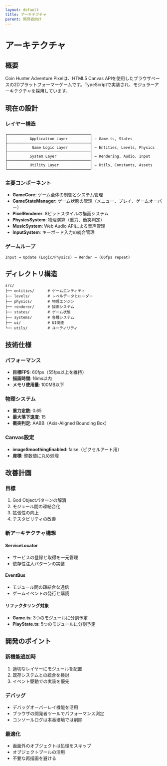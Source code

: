 ```yaml
---
layout: default
title: アーキテクチャ
parent: 開発者向け
---
```


# アーキテクチャ

## 概要

Coin Hunter Adventure Pixelは、HTML5 Canvas APIを使用したブラウザベースの2Dプラットフォーマーゲームです。TypeScriptで実装され、モジュラーアーキテクチャを採用しています。

## 現在の設計

### レイヤー構造

```
┌─────────────────────────────────────┐
│          Application Layer          │ ← Game.ts, States
├─────────────────────────────────────┤
│           Game Logic Layer          │ ← Entities, Levels, Physics
├─────────────────────────────────────┤
│          System Layer               │ ← Rendering, Audio, Input
├─────────────────────────────────────┤
│          Utility Layer              │ ← Utils, Constants, Assets
└─────────────────────────────────────┘
```

### 主要コンポーネント

- **GameCore**: ゲーム全体の制御とシステム管理
- **GameStateManager**: ゲーム状態の管理（メニュー、プレイ、ゲームオーバー）
- **PixelRenderer**: 8ビットスタイルの描画システム
- **PhysicsSystem**: 物理演算（重力、衝突判定）
- **MusicSystem**: Web Audio APIによる音声管理
- **InputSystem**: キーボード入力の統合管理

### ゲームループ

```
Input → Update (Logic/Physics) → Render → (60fps repeat)
```

## ディレクトリ構造

```
src/
├── entities/      # ゲームエンティティ
├── levels/        # レベルデータとローダー
├── physics/       # 物理エンジン
├── renderer/      # 描画システム
├── states/        # ゲーム状態
├── systems/       # 各種システム
├── ui/            # UI関連
└── utils/         # ユーティリティ
```

## 技術仕様

### パフォーマンス
- **目標FPS**: 60fps（55fps以上を維持）
- **描画時間**: 16ms以内
- **メモリ使用量**: 100MB以下

### 物理システム
- **重力定数**: 0.65
- **最大落下速度**: 15
- **衝突判定**: AABB（Axis-Aligned Bounding Box）

### Canvas設定
- **imageSmoothingEnabled**: false（ピクセルアート用）
- **座標**: 整数値に丸め処理

## 改善計画

### 目標
1. God Objectパターンの解消
2. モジュール間の疎結合化
3. 拡張性の向上
4. テスタビリティの改善

### 新アーキテクチャ構想

#### ServiceLocator
- サービスの登録と取得を一元管理
- 依存性注入パターンの実装

#### EventBus
- モジュール間の疎結合な通信
- ゲームイベントの発行と購読

#### リファクタリング対象
- **Game.ts**: 3つのモジュールに分割予定
- **PlayState.ts**: 5つのモジュールに分割予定

## 開発のポイント

### 新機能追加時
1. 適切なレイヤーにモジュールを配置
2. 既存システムとの統合を検討
3. イベント駆動での実装を優先

### デバッグ
- デバッグオーバーレイ機能を活用
- ブラウザの開発者ツールでパフォーマンス測定
- コンソールログは本番環境では削除

### 最適化
- 画面外のオブジェクトは処理をスキップ
- オブジェクトプールの活用
- 不要な再描画を避ける